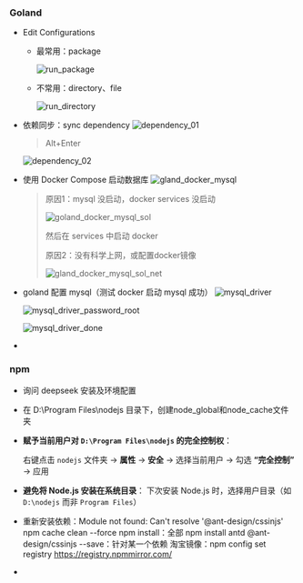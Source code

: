 ### Goland

- Edit Configurations

  - 最常用：package

    ![run_package](E:\gothmslee\go-junior\document\operation\run_package.jpg)

  - 不常用：directory、file

    ![run_directory](E:\gothmslee\go-junior\document\operation\run_directory.jpg)

- 依赖同步：sync dependency
  ![dependency_01](E:\gothmslee\go-junior\document\operation\dependency_01.jpg)

  > Alt+Enter

  ![dependency_02](E:\gothmslee\go-junior\document\operation\dependency_02.jpg)
  
- 使用 Docker Compose 启动数据库
  ![gland_docker_mysql](E:\gothmslee\go-junior\document\picture\gland_docker_mysql.jpg)

  > 原因1：mysql 没启动，docker services 没启动
  >
  > ![goland_docker_mysql_sol](E:\gothmslee\go-junior\document\picture\goland_docker_mysql_sol.jpg)
  >
  > 然后在 services 中启动 docker
  >
  > 原因2：没有科学上网，或配置docker镜像
  >
  > ![gland_docker_mysql_sol_net](E:\gothmslee\go-junior\document\picture\gland_docker_mysql_sol_net.jpg)

- goland 配置 mysql（测试 docker 启动 mysql 成功）
  ![mysql_driver](E:\gothmslee\go-junior\document\operation\mysql_driver.jpg)

  ![mysql_driver_password_root](E:\gothmslee\go-junior\document\operation\mysql_driver_password_root.jpg)

  ![mysql_driver_done](E:\gothmslee\go-junior\document\operation\mysql_driver_done.jpg)

- 

### npm

- 询问 deepseek 安装及环境配置

- 在 D:\Program Files\nodejs 目录下，创建node_global和node_cache文件夹

- **赋予当前用户对 `D:\Program Files\nodejs` 的完全控制权**：
  
  右键点击 `nodejs` 文件夹 → **属性** → **安全** → 选择当前用户 → 勾选 **“完全控制”** → 应用
  
- **避免将 Node.js 安装在系统目录**：
  下次安装 Node.js 时，选择用户目录（如 `D:\nodejs` 而非 `Program Files`）
  
- 重新安装依赖：Module not found: Can't resolve '@ant-design/cssinjs'
  npm cache clean --force
  npm install：全部
  npm install antd @ant-design/cssinjs --save：针对某一个依赖
  淘宝镜像：npm config set registry https://registry.npmmirror.com/
  
- 

